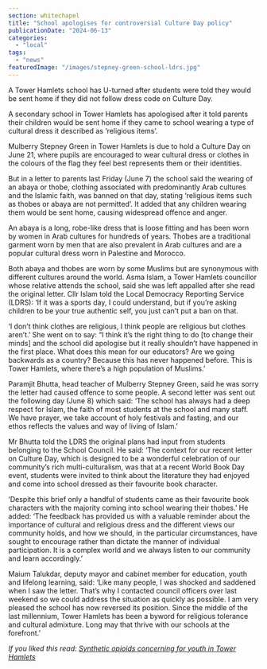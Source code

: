 ```yaml
---
section: whitechapel
title: "School apologises for controversial Culture Day policy"
publicationDate: "2024-06-13"
categories: 
  - "local"
tags: 
  - "news"
featuredImage: "/images/stepney-green-school-ldrs.jpg"
---
```


A Tower Hamlets school has U-turned after students were told they would be sent home if they did not follow dress code on Culture Day.

A secondary school in Tower Hamlets has apologised after it told parents their children would be sent home if they came to school wearing a type of cultural dress it described as ‘religious items’.

Mulberry Stepney Green in Tower Hamlets is due to hold a Culture Day on June 21, where pupils are encouraged to wear cultural dress or clothes in the colours of the flag they feel best represents them or their identities.

But in a letter to parents last Friday (June 7) the school said the wearing of an abaya or thobe, clothing associated with predominantly Arab cultures and the Islamic faith, was banned on that day, stating ‘religious items such as thobes or abaya are not permitted’. It added that any children wearing them would be sent home, causing widespread offence and anger.

An abaya is a long, robe-like dress that is loose fitting and has been worn by women in Arab cultures for hundreds of years. Thobes are a traditional garment worn by men that are also prevalent in Arab cultures and are a popular cultural dress worn in Palestine and Morocco.

Both abaya and thobes are worn by some Muslims but are synonymous with different cultures around the world. Asma Islam, a Tower Hamlets councillor whose relative attends the school, said she was left appalled after she read the original letter. Cllr Islam told the Local Democracy Reporting Service (LDRS): ‘If it was a sports day, I could understand, but if you’re asking children to be your true authentic self, you just can’t put a ban on that.

‘I don’t think clothes are religious, I think people are religious but clothes aren’t.’ She went on to say: “I think it’s the right thing to do \[to change their minds\] and the school did apologise but it really shouldn’t have happened in the first place. What does this mean for our educators? Are we going backwards as a country? Because this has never happened before. This is Tower Hamlets, where there’s a high population of Muslims.’

Paramjit Bhutta, head teacher of Mulberry Stepney Green, said he was sorry the letter had caused offence to some people. A second letter was sent out the following day (June 8) which said: ‘The school has always had a deep respect for Islam, the faith of most students at the school and many staff. We have prayer, we take account of holy festivals and fasting, and our ethos reflects the values and way of living of Islam.’

Mr Bhutta told the LDRS the original plans had input from students belonging to the School Council. He said: ‘The context for our recent letter on Culture Day, which is designed to be a wonderful celebration of our community’s rich multi-culturalism, was that at a recent World Book Day event, students were invited to think about the literature they had enjoyed and come into school dressed as their favourite book character.

‘Despite this brief only a handful of students came as their favourite book characters with the majority coming into school wearing their thobes.’ He added: ‘The feedback has provided us with a valuable reminder about the importance of cultural and religious dress and the different views our community holds, and how we should, in the particular circumstances, have sought to encourage rather than dictate the manner of individual participation. It is a complex world and we always listen to our community and learn accordingly.’

Maium Talukdar, deputy mayor and cabinet member for education, youth and lifelong learning, said: ‘Like many people, I was shocked and saddened when I saw the letter. That’s why I contacted council officers over last weekend so we could address the situation as quickly as possible. I am very pleased the school has now reversed its position. Since the middle of the last millennium, Tower Hamlets has been a byword for religious tolerance and cultural admixture. Long may that thrive with our schools at the forefront.’

_If you liked this read: [Synthetic opioids concerning for youth in Tower Hamlets](https://whitechapellondon.co.uk/synthetic-opioids-use-youth-tower-hamlets/)_
